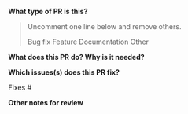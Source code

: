 <!-- Thanks for sending a PR! Before submitting:

1. If this is your first PR, check out our contribution guide here https://agora-cl-docs.bosagora.org/docs/contribute/contribution-guidelines
   You will then need to sign our Contributor License Agreement (CLA), which will show up as a comment from a bot in this pull request after you open it. We cannot review code without a signed CLA.
2. Please file an associated tracking issue if this pull request is non-trivial and requires context for our team to understand. All features and most bug fixes should have
   an associated issue with a design discussed and decided upon. Small bug
   fixes and documentation improvements don't need issues.
3. New features and bug fixes must have tests. Documentation may need to
   be updated. If you're unsure what to update, send the PR, and we'll discuss
   in review.
4. Note that PRs updating dependencies and new Go versions are not accepted.
   Please file an issue instead.
-->

**What type of PR is this?**

> Uncomment one line below and remove others.
>
> Bug fix
> Feature
> Documentation
> Other

**What does this PR do? Why is it needed?**

**Which issues(s) does this PR fix?**

Fixes #

**Other notes for review**
